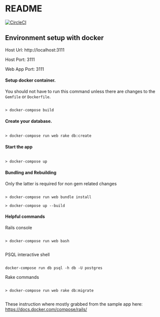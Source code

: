 # README

[![CircleCI](https://circleci.com/gh/adjunkt/league-api.svg?style=svg)](https://circleci.com/gh/adjunkt/league-api)

## Environment setup with docker

Host Url: http://localhost:3111

Host Port: 3111

Web App Port: 3111

#### Setup docker container.  

You should not have to run this command unless
there are changes to the `Gemfile` or  `Dockerfile`.

```

> docker-compose build

```

#### Create your database.  

```

> docker-compose run web rake db:create

```

#### Start the app

```

> docker-compose up

```

#### Bundling and Rebuilding

Only the latter is required for non gem related changes

```

> docker-compose run web bundle install

> docker-compose up --build

```

#### Helpful commands

Rails console

```

> docker-compose run web bash


```

PSQL interactive shell

```

docker-compose run db psql -h db -U postgres

```


Rake commands

```

> docker-compose run web rake db:migrate


```

These instruction where mostly grabbed from the sample app here: https://docs.docker.com/compose/rails/
